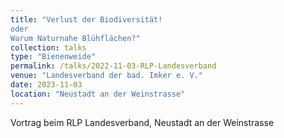 ```yaml
---
title: "Verlust der Biodiversität!
oder
Warum Naturnahe Blühflächen?"
collection: talks
type: "Bienenweide"
permalink: /talks/2022-11-03-RLP-Landesverband
venue: "Landesverband der bad. Imker e. V."
date: 2023-11-03
location: "Neustadt an der Weinstrasse"
---
```


Vortrag beim RLP Landesverband, Neustadt an der Weinstrasse